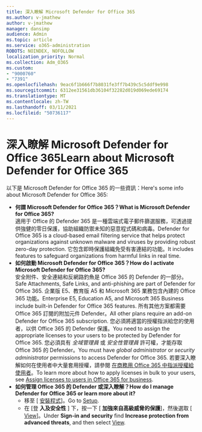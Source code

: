 ```yaml
---
title: 深入瞭解 Microsoft Defender for Office 365
ms.author: v-jmathew
author: v-jmathew
manager: dansimp
audience: Admin
ms.topic: article
ms.service: o365-administration
ROBOTS: NOINDEX, NOFOLLOW
localization_priority: Normal
ms.collection: Adm_O365
ms.custom:
- "9000760"
- "7391"
ms.openlocfilehash: 9eac6f1b666f7b8031fe3ff7b439c5c5ddf9e998
ms.sourcegitcommit: 6312ee31561db36104f32282d019d069ede69174
ms.translationtype: MT
ms.contentlocale: zh-TW
ms.lasthandoff: 03/11/2021
ms.locfileid: "50736117"
---
```

# <a name="learn-about-microsoft-defender-for-office-365"></a><span data-ttu-id="a3ef6-102">深入瞭解 Microsoft Defender for Office 365</span><span class="sxs-lookup"><span data-stu-id="a3ef6-102">Learn about Microsoft Defender for Office 365</span></span>

<span data-ttu-id="a3ef6-103">以下是 Microsoft Defender for Office 365 的一些資訊：</span><span class="sxs-lookup"><span data-stu-id="a3ef6-103">Here's some info about Microsoft Defender for Office 365:</span></span>

- <span data-ttu-id="a3ef6-104">**何謂 Microsoft Defender for Office 365？**</span><span class="sxs-lookup"><span data-stu-id="a3ef6-104">**What is Microsoft Defender for Office 365?**</span></span>  
    <span data-ttu-id="a3ef6-105">適用于 Office 的 Defender 365 是一種雲端式電子郵件篩選服務，可透過提供強健的零日保護，協助組織防禦未知的惡意程式碼和病毒。</span><span class="sxs-lookup"><span data-stu-id="a3ef6-105">Defender for Office 365 is a cloud-based email filtering service that helps protect organizations against unknown malware and viruses by providing robust zero-day protection.</span></span> <span data-ttu-id="a3ef6-106">它包含即時保護組織免受有害連結的功能。</span><span class="sxs-lookup"><span data-stu-id="a3ef6-106">It includes features to safeguard organizations from harmful links in real time.</span></span>
- <span data-ttu-id="a3ef6-107">**如何啟動 Microsoft Defender for Office 365？**</span><span class="sxs-lookup"><span data-stu-id="a3ef6-107">**How do I activate Microsoft Defender for Office 365?**</span></span>  
    <span data-ttu-id="a3ef6-108">安全附件、安全連結和反網路釣魚是 Office 365 的 Defender 的一部分。</span><span class="sxs-lookup"><span data-stu-id="a3ef6-108">Safe Attachments, Safe Links, and anti-phishing are part of Defender for Office 365.</span></span> <span data-ttu-id="a3ef6-109">企業版 E5、教育版 A5 和 Microsoft 365 業務包含內建的 Office 365 功能。</span><span class="sxs-lookup"><span data-stu-id="a3ef6-109">Enterprise E5, Education A5, and Microsoft 365 Business include built-in Defender for Office 365 features.</span></span> <span data-ttu-id="a3ef6-110">所有其他方案都需要 Office 365 訂閱的附加元件 Defender。</span><span class="sxs-lookup"><span data-stu-id="a3ef6-110">All other plans require an add-on Defender for Office 365 subscription.</span></span> <span data-ttu-id="a3ef6-111">您必須將適當的授權指派給您的使用者，以供 Office 365 的 Defender 保護。</span><span class="sxs-lookup"><span data-stu-id="a3ef6-111">You need to assign the appropriate licenses to your users to be protected by Defender for Office 365.</span></span> <span data-ttu-id="a3ef6-112">您必須具有 *全域管理員* 或 *安全性管理員* 許可權，才能存取 Office 365 的 Defender。</span><span class="sxs-lookup"><span data-stu-id="a3ef6-112">You must have *global administrator* or *security administrator* permissions to access Defender for Office 365.</span></span> <span data-ttu-id="a3ef6-113">若要深入瞭解如何在使用者中大量套用授權，請參閱 [在商務用 Office 365 中指派授權給使用者](https://go.microsoft.com/fwlink/?linkid=2093435)。</span><span class="sxs-lookup"><span data-stu-id="a3ef6-113">To learn more about how to apply licenses in bulk to your users, see [Assign licenses to users in Office 365 for business](https://go.microsoft.com/fwlink/?linkid=2093435).</span></span>
- <span data-ttu-id="a3ef6-114">**如何管理 Office 365 的 Defender 或深入瞭解？**</span><span class="sxs-lookup"><span data-stu-id="a3ef6-114">**How do I manage Defender for Office 365 or learn more about it?**</span></span>  
  - <span data-ttu-id="a3ef6-115">移至 [ [安裝程式](https://go.microsoft.com/fwlink/p/?linkid=2075721)]。</span><span class="sxs-lookup"><span data-stu-id="a3ef6-115">Go to [Setup](https://go.microsoft.com/fwlink/p/?linkid=2075721).</span></span>  
  - <span data-ttu-id="a3ef6-116">在 [登 **入及安全性** ] 下，按一下 [ **加強來自高級威脅的保護**]，然後選取 [ [View](https://go.microsoft.com/fwlink/?linkid=2109302)]。</span><span class="sxs-lookup"><span data-stu-id="a3ef6-116">Under **Sign-in and security** find **Increase protection from advanced threats**, and then select [View](https://go.microsoft.com/fwlink/?linkid=2109302).</span></span>
